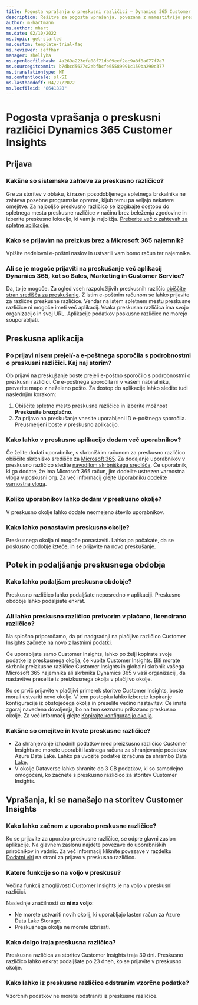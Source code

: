 ```yaml
---
title: Pogosta vprašanja o preskusni različici – Dynamics 365 Customer Insights
description: Rešitve za pogosta vprašanja, povezana z namestitvijo preskusne različice storitve Customer Insights in z njenim upravljanjem. Preberite več o tem, kako odpraviti težave, povezane s platformami in aplikacijami.
author: m-hartmann
ms.author: mhart
ms.date: 02/10/2022
ms.topic: get-started
ms.custom: template-trial-faq
ms.reviewer: jeffhar
manager: shellyha
ms.openlocfilehash: 4a269a223efa08f71db09eef2ec9a8f8a077f7a7
ms.sourcegitcommit: b7dbcd5627c2ebfbcfe65589991c159ba290d377
ms.translationtype: MT
ms.contentlocale: sl-SI
ms.lasthandoff: 04/27/2022
ms.locfileid: "8641828"
---
```

# <a name="dynamics-365-customer-insights-trial-faq"></a>Pogosta vprašanja o preskusni različici Dynamics 365 Customer Insights

## <a name="sign-up"></a>Prijava

### <a name="what-are-the-system-requirements-for-the-trial"></a>Kakšne so sistemske zahteve za preskusno različico?

Gre za storitev v oblaku, ki razen posodobljenega spletnega brskalnika ne zahteva posebne programske opreme, kljub temu pa veljajo nekatere omejitve. Za najboljšo preskusno različico se izogibajte dostopu do spletnega mesta preskusne različice v načinu brez beleženja zgodovine in izberite preskusno lokacijo, ki vam je najbližja. [Preberite več o zahtevah za spletne aplikacije.](/power-platform/admin/web-application-requirements)

### <a name="how-do-i-sign-up-for-the-trial-without-a-microsoft-365-tenant"></a>Kako se prijavim na preizkus brez a Microsoft 365 najemnik?

Vpišite nedelovni e-poštni naslov in ustvarili vam bomo račun ter najemnika.

### <a name="can-i-sign-up-for-multiple-dynamics-365-apps-such-as-sales-marketing-and-customer-service"></a>Ali se je mogoče prijaviti na preskušanje več aplikacij Dynamics 365, kot so Sales, Marketing in Customer Service?

Da, to je mogoče. Za ogled vseh razpoložljivih preskusnih različic [obiščite stran središča za preskušanje](https://dynamics.microsoft.com/dynamics-365-free-trial). Z istim e-poštnim računom se lahko prijavite za različne preskusne različice. Vendar na istem spletnem mestu preskusne različice ni mogoče imeti več aplikacij. Vsaka preskusna različica ima svojo organizacijo in svoj URL. Aplikacije podatkov poskusne različice ne morejo souporabljati.

## <a name="trial-app"></a>Preskusna aplikacija

### <a name="i-didnt-receive-the-trial-details-email-after-signing-up-what-should-i-do"></a>Po prijavi nisem prejel/-a e-poštnega sporočila s podrobnostmi o preskusni različici. Kaj naj storim?

Ob prijavi na preskušanje boste prejeli e-poštno sporočilo s podrobnostmi o preskusni različici. Če e-poštnega sporočila ni v vašem nabiralniku, preverite mapo z neželeno pošto. Za dostop do aplikacije lahko sledite tudi naslednjim korakom:

1. Obiščite spletno mesto preskusne različice in izberite možnost **Preskusite brezplačno**.
1. Za prijavo na preskušanje vnesite uporabljeni ID e-poštnega sporočila. Preusmerjeni boste v preskusno aplikacijo.

### <a name="how-do-i-add-more-users-to-a-trial"></a>Kako lahko v preskusno aplikacijo dodam več uporabnikov?

Če želite dodati uporabnike, s skrbniškim računom za preskusno različico obiščite skrbniško središče za [Microsoft 365](https://admin.microsoft.com). Za dodajanje uporabnikov v preskusno različico sledite [navodilom skrbniškega središča](/microsoft-365/admin/add-users/add-users). Če uporabnik, ki ga dodate, že ima Microsoft 365 račun, jim dodelite ustrezen varnostna vloga v poskusni org. Za več informacij glejte [Uporabniku dodelite varnostna vloga](/power-platform/admin/create-users-assign-online-security-roles#assign-a-security-role-to-a-user).

### <a name="how-many-users-can-i-add-to-my-trial-environment"></a>Koliko uporabnikov lahko dodam v preskusno okolje?

V preskusno okolje lahko dodate neomejeno število uporabnikov.

### <a name="how-do-i-reset-the-trial-environment"></a>Kako lahko ponastavim preskusno okolje?

Preskusnega okolja ni mogoče ponastaviti. Lahko pa počakate, da se poskusno obdobje izteče, in se prijavite na novo preskušanje.

## <a name="trial-expiration-and-extension"></a>Potek in podaljšanje preskusnega obdobja

### <a name="how-do-i-extend-the-trial"></a>Kako lahko podaljšam preskusno obdobje?

Preskusno različico lahko podaljšate neposredno v aplikaciji. Preskusno obdobje lahko podaljšate enkrat.

### <a name="can-i-convert-the-trial-to-a-paid-license"></a>Ali lahko preskusno različico pretvorim v plačano, licencirano različico?

Na splošno priporočamo, da pri nadgradnji na plačljivo različico Customer Insights začnete na novo z lastnimi podatki. 

Če uporabljate samo Customer Insights, lahko po želji kopirate svoje podatke iz preskusnega okolja, če kupite Customer Insights. Biti morate skrbnik preizkusne različice Customer Insights in globalni skrbnik vašega Microsoft 365 najemnika ali skrbnika Dynamics 365 v vaši organizaciji, da nastavitve preselite iz preizkusnega okolja v plačljivo okolje. 

Ko se prvič prijavite v plačljivi primerek storitve Customer Insights, boste morali ustvariti novo okolje. V tem postopku lahko izberete kopiranje konfiguracije iz obstoječega okolja in preselite večino nastavitev. Če imate zgoraj navedena dovoljenja, bo na tem seznamu prikazano preskusno okolje. Za več informacij glejte [Kopirajte konfiguracijo okolja](manage-environments.md#copy-the-environment-configuration).

### <a name="what-are-the-trial-limits-and-quotas"></a>Kakšne so omejitve in kvote preskusne različice?

- Za shranjevanje izhodnih podatkov med preizkusno različico Customer Insights ne morete uporabiti lastnega računa za shranjevanje podatkov Azure Data Lake. Lahko pa uvozite podatke iz računa za shrambo Data Lake.
- V okolje Dataverse lahko shranite do 3 GB podatkov, ki so samodejno omogočeni, ko začnete s preskusno različico za storitev Customer Insights.

## <a name="customer-insights-specific-questions"></a>Vprašanja, ki se nanašajo na storitev Customer Insights

### <a name="how-do-i-start-using-the-trial"></a>Kako lahko začnem z uporabo preskusne različice?

Ko se prijavite za uporabo preskusne različice, se odpre glavni zaslon aplikacije. Na glavnem zaslonu najdete povezave do uporabniških priročnikov in vadnic. Za več informacij kliknite povezave v razdelku [Dodatni viri](trial-signup.md#additional-resources) na strani za prijavo v preskusno različico.

### <a name="what-features-are-available-in-the-trial"></a>Katere funkcije so na voljo v preskusu?

Večina funkcij zmogljivosti Customer Insights je na voljo v preskusni različici.

Naslednje značilnosti so **ni na voljo**: 
- Ne morete ustvariti novih okolij, ki uporabljajo lasten račun za Azure Data Lake Storage.
- Preskusnega okolja ne morete izbrisati. 

### <a name="how-long-does-the-trial-last"></a>Kako dolgo traja preskusna različica?

Preskusna različica za storitev Customer Insights traja 30 dni. Preskusno različico lahko enkrat podaljšate po 23 dneh, ko se prijavite v preskusno okolje.

### <a name="how-do-i-remove-sample-data-from-the-trial"></a>Kako lahko iz preskusne različice odstranim vzorčne podatke?

Vzorčnih podatkov ne morete odstraniti iz preskusne različice.
